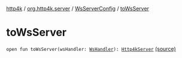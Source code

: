 [http4k](../../index.md) / [org.http4k.server](../index.md) / [WsServerConfig](index.md) / [toWsServer](./to-ws-server.md)

# toWsServer

`open fun toWsServer(wsHandler: `[`WsHandler`](../../org.http4k.websocket/-ws-handler.md)`): `[`Http4kServer`](../-http4k-server/index.md) [(source)](https://github.com/http4k/http4k/blob/master/http4k-core/src/main/kotlin/org/http4k/server/http4kServer.kt#L28)